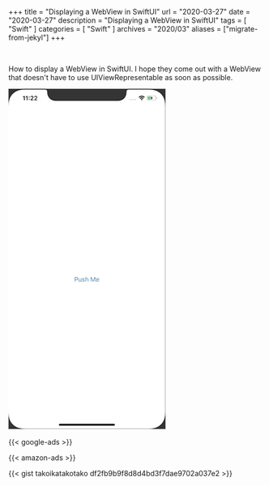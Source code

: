 +++
title =  "Displaying a WebView in SwiftUI"
url = "2020-03-27"
date = "2020-03-27"
description = "Displaying a WebView in SwiftUI"
tags = [
    "Swift"
]
categories = [
    "Swift"
]
archives = "2020/03"
aliases = ["migrate-from-jekyl"]
+++

<br>

How to display a WebView in SwiftUI.
I hope they come out with a WebView that doesn't have to use UIViewRepresentable as soon as possible.

![WebView](1.gif)

<!-- Google Ads -->
{{< google-ads >}}

<!-- Amazon Ads -->
{{< amazon-ads >}}

{{< gist takoikatakotako df2fb9b9f8d8d4bd3f7dae9702a037e2 >}}
